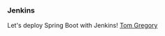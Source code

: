 ### Jenkins

Let's deploy Spring Boot with Jenkins! [Tom Gregory](https://youtube.com/playlist?list=PL0UJI1nZ56yC7X07TY7FST6XSOsEJ4Xvy)

